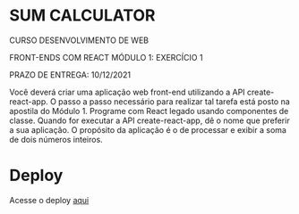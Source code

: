 # SUM CALCULATOR

CURSO DESENVOLVIMENTO DE WEB

FRONT-ENDS COM REACT
MÓDULO 1: EXERCÍCIO 1

PRAZO DE ENTREGA: 10/12/2021

Você deverá criar uma aplicação web front-end utilizando a API
create-react-app. O passo a passo necessário para realizar tal tarefa está
posto na apostila do Módulo 1. Programe com React legado usando
componentes de classe.
Quando for executar a API create-react-app, dê o nome que preferir a sua
aplicação. O propósito da aplicação é o de processar e exibir a soma de dois
números inteiros.

# Deploy

Acesse o deploy [aqui](http://krymancer.me/sum-calculator-react/)
